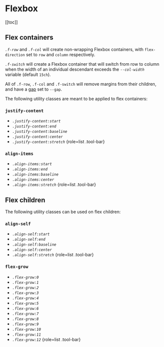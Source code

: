 
# Flexbox

[[toc]]


## Flex containers

<dfn>`.f-row`</dfn> and <dfn>`.f-col`</dfn> will create non-wrapping Flexbox containers, with `flex-direction` set to `row` and `column` respectively.

<dfn>`.f-switch`</dfn> will create a Flexbox container that will switch from row to column when the width of an individual descendant exceeds the <dfn>`--col-width`</dfn> variable (default `15ch`).

All of `.f-row`, `.f-col` and `.f-switch` will remove margins from their children, and have a [gap] set to `--gap`.

[gap]: https://developer.mozilla.org/en-US/docs/Web/CSS/gap


The following utility classes are meant to be applied to flex containers:


### `justify-content`

 - <dfn>`.justify-content:start`</dfn>
 - <dfn>`.justify-content:end`</dfn>
 - <dfn>`.justify-content:baseline`</dfn>
 - <dfn>`.justify-content:center`</dfn>
 - <dfn>`.justify-content:stretch`</dfn>
 {role=list .tool-bar}

### `align-items`

 - <dfn>`.align-items:start`</dfn>
 - <dfn>`.align-items:end`</dfn>
 - <dfn>`.align-items:baseline`</dfn>
 - <dfn>`.align-items:center`</dfn>
 - <dfn>`.align-items:stretch`</dfn>
 {role=list .tool-bar}


## Flex children

The following utility classes can be used on flex children:

### `align-self`

 - <dfn>`.align-self:start`</dfn>
 - <dfn>`.align-self:end`</dfn>
 - <dfn>`.align-self:baseline`</dfn>
 - <dfn>`.align-self:center`</dfn>
 - <dfn>`.align-self:stretch`</dfn>
 {role=list .tool-bar}

### `flex-grow`

 - <dfn>`.flex-grow:0`</dfn>
 - <dfn>`.flex-grow:1`</dfn>
 - <dfn>`.flex-grow:2`</dfn>
 - <dfn>`.flex-grow:3`</dfn>
 - <dfn>`.flex-grow:4`</dfn>
 - <dfn>`.flex-grow:5`</dfn>
 - <dfn>`.flex-grow:6`</dfn>
 - <dfn>`.flex-grow:7`</dfn>
 - <dfn>`.flex-grow:8`</dfn>
 - <dfn>`.flex-grow:9`</dfn>
 - <dfn>`.flex-grow:10`</dfn>
 - <dfn>`.flex-grow:11`</dfn>
 - <dfn>`.flex-grow:12`</dfn>
 {role=list .tool-bar}
